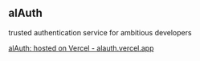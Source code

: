 ## alAuth

trusted authentication service for ambitious developers

[alAuth: hosted on Vercel - alauth.vercel.app](https://alauth-azure.vercel.app/)
